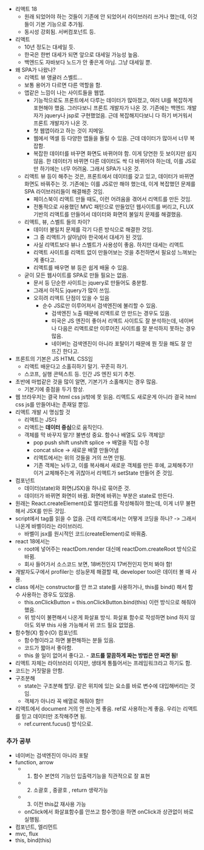 - 리액트 18
  - 원래 되었어야 하는 것들이 기존에 안 되었어서 라이브러리 쓰거나 했는데, 이것들이 기본 기능으로 추가됨.
  - 동시성 강회됨. 서버컴포넌트 등.
- 리액트
  - 10년 정도는 대세일 듯.
  - 한국은 한번 대세가 되면 앞으로 대세일 가능성 높음.
  - 백엔드도 자바보다 노드가 안 좋은게 아님. 그냥 대세일 뿐.
- 왜 SPA가 나왔나?
  - 리액트 뷰 앵귤러 스벨트...
  - 보통 용어가 다르면 다른 역할을 함.
  - 앱같은 느낌이 나는 사이트들을 웹앱.
    - 기능적으로도 프론트에서 다루는 데이터가 많아졌고, 여러 UI를 복잡하게 포현해야 했음. 그러다보니 프론트 개발자가 나온 것. 기존에는 백엔드 개발자가 jquery나 jsp로 구현했었음. 근데 복잡해지다보니 다 하기 버거워서 프론트 개발자가 나온 것.
    - 첫 웹앱이라고 하는 것이 지메일.
    - 웹에서 엑셀 등 다양한 앱들을 돌릴 수 있음. 근데 데이터가 많아서 너무 복잡함.
    - 복잡한 데이터를 바꾸면 화면도 바뀌어야 함. 이게 당연한 듯 보이지만 쉽지 않음. 한 데이터가 바뀌면 다른 데이터도 싹 다 바뀌어야 하는데, 이를 JS로만 하기에는 너무 어려움. 그래서 SPA가 나온 것.
  - 리액트 뷰 등이 해주는 것은, 프론트에서 데이터를 갖고 있고, 데이터가 바뀌면 화면도 바꿔주는 것. 기존에는 이를 JS로만 해야 했는데, 이게 복잡했던 문제를 SPA 라이브러리들이 해결해준 것임.
    - 페이스북이 리액트 만들 때도, 이런 어려움을 겪어서 리액트를 만든 것임.
    - 전통적으로 사용했던 MVC 패턴으로 만들었던 웹사이트를 버리고, FLUX 기반의 리액트를 만들어서 데이터와 화면의 불일치 문제를 해결했음.
  - 리액트, 뷰, 스벨트 들의 차이?
    - 데이터 불일치 문제를 각기 다른 방식으로 해결한 것임.
    - 그 중 리액트가 살아남아 한국에서 대세가 된 것임.
    - 사실 리액트보다 뷰나 스벨트가 사용성이 좋음. 하지만 대세는 리액트
    - 리액트 사이트를 리액트 없이 만들어보는 것을 추천하면서 필요성 느껴보는게 좋다고.
    - 리액트를 배우면 뷰 등은 쉽게 배울 수 있음.
  - 굳이 모든 웹사이트를 SPA로 만들 필요는 없음.
    - 문서 등 단순한 사이트는 jquery로 만들어도 충분함.
    - 그래서 아직도 jquery가 많이 쓰임.
    - 오히려 리액트 단점이 있을 수 있음
      - 순수 JS로만 이루어져서 검색엔진에 불리할 수 있음.
        - 검색엔진 노출 때문에 리액트로 안 만드는 경우도 있음.
        - 미국은 JS 엔진이 좋아서 리액트 사이트도 잘 분석하는데, 네이버나 다음은 리액트로만 이루어진 사이트를 잘 분석하지 못하는 경우 많음.
        - 네이버는 검색엔진이 아니라 포탈이기 때문에 뭔 짓을 해도 잘 안 뜨긴 한다고.
- 프론트의 기본은 JS HTML CSS임
  - 리액트 배운다고 소홀히하기 말기. 꾸준히 하기.
  - 스코프, 실행 콘텍스트 등. 인간 JS 엔진 되기 추천.
- 초반에 마법같은 것을 많이 알면, 기본기가 소홀해지는 경우 많음.
  - 기본기에 중점을 두기 항상.
- 웹 브라우저는 결국 html css js밖에 못 읽음. 리액트도 새로운게 아니라 결국 html css js를 만들어내는 존재일 뿐임.
- 리액트 개발 시 명심할 것
  - 리액트는 JS다
  - 리액트는 **데이터 중심**으로 움직인다.
  - 객체를 막 바꾸지 말기! 불변성 중요. 함수나 배열도 모두 객체임!
    - pop push shift unshift splice -> 배열을 직접 수정
    - concat slice -> 새로운 배열 만들어냄
    - 리액트에서는 위의 것들을 거의 쓰면 안됨.
    - 기존 객체는 놔두고, 이를 복사해서 새로운 객체를 만든 후에, 교체해주기! 이거 교체해주는게 귀찮아서 리액트가 setState 만들어 준 것임.
- 컴포넌트
  - 데이터(state)와 화면(JSX)을 하나로 묶어준 것.
  - 데이터가 바뀌면 화면이 바뀜. 화면에 바뀌는 부분은 state로 만든다.
- 원래는 React.createElement()로 엘리먼트를 작성해줘야 했는데, 이게 너무 불편해서 JSX를 만든 것임.
- script에서 tag를 읽을 수 없음. 근데 리액트에서는 어떻게 코딩을 하나? -> 그래서 나온게 바벨이라는 라이브러리.
  - 바벨이 jsx를 원시적인 코드(createElement)로 바꿔줌.
- react 18에서는
  - root에 넣어주는 reactDom.render 대신에 reactDom.createRoot 방식으로 바뀜.
  - 회사 들어가서 소스코드 보면, 18버전인지 17버전인지 먼저 봐야 함!
- 개발자도구에서 profiler는 성능문제 해결할 때, developer tool은 데이터 볼 때 사용.
- class 에서는 constructor를 안 쓰고 state를 사용하거나, this를 bind() 해서 함수 사용하는 경우도 있었음.
  - this.onClickButton = this.onClickButton.bind(this) 이런 방식으로 해줘야 했음.
  - 위 방식이 불편해서 나온게 화살표 방식. 화살표 함수로 작성하면 bind 하지 않아도 외부 this 사용 가능해서 위 코드 필요 없었음.
- 함수형(X) 함수(O) 컴포넌트
  - 함수형이라고 하면 불편해하는 분들 있음.
  - 코드가 짧아서 좋아함.
  - this 쓸 일이 없어서 좋다고. - **코드를 깔끔하게 짜는 방법은 안 짜면 됨!**
- 리액트 자체는 라이브러리 이지만, 생태게 통틀어서는 프레임워크라고 하기도 함.
- 코드는 거짓말을 안함.
- 구조분해
  - state는 구조분해 할당. 같은 위치에 있는 요소를 바로 변수에 대입해버리는 것임.
  - 객체가 아니라 꼭 배열로 해줘야 함!!
- 리액트에서 document 거의 안 쓰는게 좋음. ref로 사용하는게 좋음. 우리는 리액트를 믿고 데이터만 조작해주면 됨.
  - ref.current.fucus() 방식으로.

### 추가 공부

- 네이버는 검색엔진이 아니라 포탈
- function, arrow
  - 1. 함수 본연의 기능인 입출력기능을 직관적으로 잘 표현
  - 2. 소괄호 , 중괄호 , return 생략가능
  - 3. 이전 this값 재사용 가능
  - onClick에서 화살표함수를 안쓰고 함수명()을 하면 onClick과 상관없이 바로 실행됨.
- 컴포넌트, 엘리먼트
- mvc, flux
- this, bind(this)
